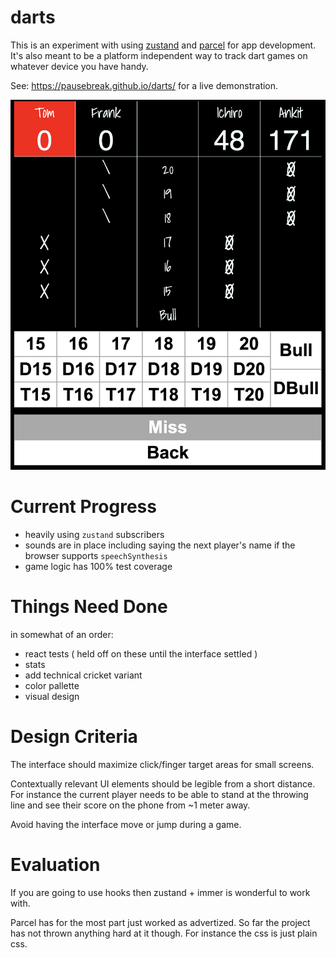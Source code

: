 # darts

This is an experiment with using [zustand](https://zustand-demo.pmnd.rs/) and [parcel](https://parceljs.org/) for app development. It's also meant to be a platform independent way to track dart games on whatever device you have handy.

See: https://pausebreak.github.io/darts/ for a live demonstration.

![Cricket Interface](src/images/cricket.png "Cricket Interface")

# Current Progress

- heavily using `zustand` subscribers
- sounds are in place including saying the next player's name if the browser supports `speechSynthesis`
- game logic has 100% test coverage

# Things Need Done

in somewhat of an order:

- react tests ( held off on these until the interface settled )
- stats
- add technical cricket variant
- color pallette
- visual design

# Design Criteria

The interface should maximize click/finger target areas for small screens.

Contextually relevant UI elements should be legible from a short distance. For instance the current player needs to be able to stand at the throwing line and see their score on the phone from ~1 meter away.

Avoid having the interface move or jump during a game.

# Evaluation

If you are going to use hooks then zustand + immer is wonderful to work with.

Parcel has for the most part just worked as advertized. So far the project has not thrown anything hard at it though. For instance the css is just plain css.
